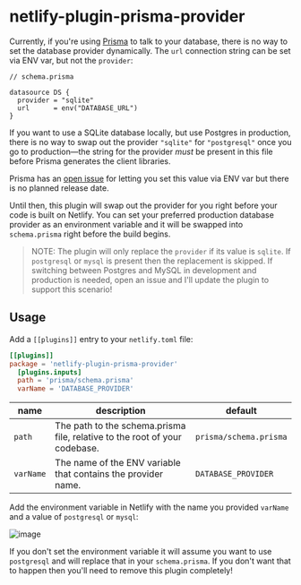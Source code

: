 # netlify-plugin-prisma-provider

Currently, if you're using [Prisma](https://prisma.io) to talk to your database, there is no way to set the database provider dynamically. The `url` connection string can be set via ENV var, but not the `provider`:

```
// schema.prisma

datasource DS {
  provider = "sqlite"
  url      = env("DATABASE_URL")
}
```

If you want to use a SQLite database locally, but use Postgres in production, there is no way to swap out the provider `"sqlite"` for `"postgresql"` once you go to production—the string for the provider *must* be present in this file before Prisma generates the client libraries.

Prisma has an [open issue](https://github.com/prisma/prisma2/issues/1487) for letting you set this value via ENV var but there is no planned release date.

Until then, this plugin will swap out the provider for you right before your code is built on Netlify. You can set your preferred production database provider as an environment variable and it will be swapped into `schema.prisma` right before the build begins.

> NOTE: The plugin will only replace the `provider` if its value is `sqlite`. If `postgresql` or `mysql` is present then the replacement is skipped. If switching between Postgres and MySQL in development and production is needed, open an issue and I'll update the plugin to support this scenario!

## Usage

Add a `[[plugins]]` entry to your `netlify.toml` file:

```toml
[[plugins]]
package = 'netlify-plugin-prisma-provider'
  [plugins.inputs]
  path = 'prisma/schema.prisma'
  varName = 'DATABASE_PROVIDER'
```

| name | description | default |
|------|-------------|---------|
| `path` | The path to the schema.prisma file, relative to the root of your codebase. | `prisma/schema.prisma` |
| `varName` | The name of the ENV variable that contains the provider name. | `DATABASE_PROVIDER` |

Add the environment variable in Netlify with the name you provided `varName` and a value of `postgresql` or `mysql`:

![image](https://user-images.githubusercontent.com/300/78293488-79e70880-74dd-11ea-8052-f09e5c47ecc8.png)

If you don't set the environment variable it will assume you want to use `postgresql` and will replace that in your `schema.prisma`. If you don't want that to happen then you'll need to remove this plugin completely!

